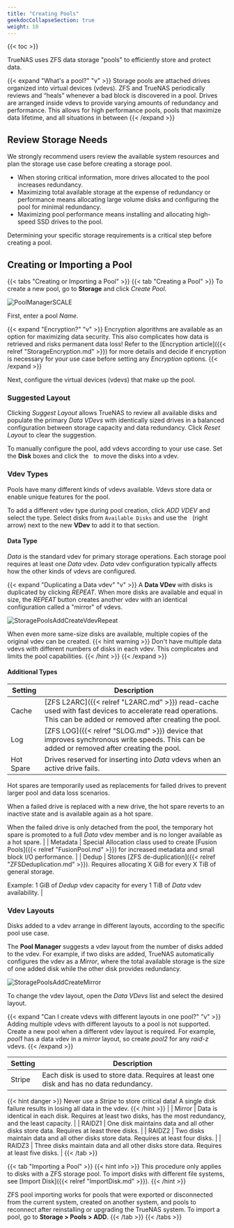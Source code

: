 ```yaml
---
title: "Creating Pools"
geekdocCollapseSection: true
weight: 10
---
```


{{< toc >}}

TrueNAS uses ZFS data storage "pools" to efficiently store and protect data.

{{< expand "What's a pool?" "v" >}}
Storage pools are attached drives organized into virtual devices (vdevs).
ZFS and TrueNAS periodically reviews and “heals” whenever a bad block is discovered in a pool.
Drives are arranged inside vdevs to provide varying amounts of redundancy and performance.
This allows for high performance pools, pools that maximize data lifetime, and all situations in between
{{< /expand >}}

## Review Storage Needs

We strongly recommend users review the available system resources and plan the storage use case before creating a storage pool.
* When storing critical information, more drives allocated to the pool increases redundancy.
* Maximizing total available storage at the expense of redundancy or performance means allocating large volume disks and configuring the pool for minimal redundancy.
* Maximizing pool performance means installing and allocating high-speed SSD drives to the pool.

Determining your specific storage requirements is a critical step before creating a pool.

## Creating or Importing a Pool

{{< tabs "Creating or Importing a Pool" >}}
{{< tab "Creating a Pool" >}}
To create a new pool, go to **Storage** and click *Create Pool*.

![PoolManagerSCALE](/images/SCALE/PoolManagerSCALE.png "TrueNAS SCALE Pool Manager")

First, enter a pool *Name*.

{{< expand "Encryption?" "v" >}}
Encryption algorithms are available as an option for maximizing data security.
This also complicates how data is retrieved and risks permanent data loss!
Refer to the [Encryption article]({{< relref "StorageEncryption.md" >}}) for more details and decide if encryption is necessary for your use case before setting any *Encryption* options.
{{< /expand >}}

Next, configure the virtual devices (vdevs) that make up the pool.

### Suggested Layout

Clicking *Suggest Layout* allows TrueNAS to review all available disks and populate the primary *Data VDevs* with identically sized drives in a balanced configuration between storage capacity and data redundancy.
Click *Reset Layout* to clear the suggestion.

To manually configure the pool, add vdevs according to your use case.
Set the **Disk** boxes and click the <i class="fa fa-arrow-right" aria-hidden="true" title="Right Arrow"></i>&nbsp; to move the disks into a vdev.

### Vdev Types

Pools have many different kinds of vdevs available.
Vdevs store data or enable unique features for the pool.

To add a different vdev type during pool creation, click *ADD VDEV* and select the type.
Select disks from `Available Disks` and use the <i class="fa fa-arrow-right" aria-hidden="true" title="Right Arrow"></i>&nbsp; (right arrow) next to the new **VDev** to add it to that section.

#### Data Type

*Data* is the standard vdev for primary storage operations. Each storage pool requires at least one *Data* vdev.
*Data* vdev configuration typically affects how the other kinds of vdevs are configured.

{{< expand "Duplicating a Data vdev" "v" >}}
A **Data VDev** with disks is duplicated by clicking *REPEAT*.
When more disks are available and equal in size, the *REPEAT* button creates another vdev with an identical configuration called a "mirror" of vdevs.

![StoragePoolsAddCreateVdevRepeat](/images/CORE/12.0/StoragePoolsAddCreateVdevRepeat.png "Duplicating a Data VDev")

When even more same-size disks are available, multiple copies of the original vdev can be created.
{{< hint warning >}}
Don't have multiple data vdevs with different numbers of disks in each vdev.
This complicates and limits the pool capabilities.
{{< /hint >}}
{{< /expand >}}

#### Additional Types

| Setting | Description |
|---------|-------------|
| Cache | [ZFS L2ARC]({{< relref "L2ARC.md" >}}) read-cache used with fast devices to accelerate read operations. This can be added or removed after creating the pool. |
| Log | [ZFS LOG]({{< relref "SLOG.md" >}}) device that improves synchronous write speeds. This can be added or removed after creating the pool. |
| Hot Spare | Drives reserved for inserting into *Data* vdevs when an active drive fails.
Hot spares are temporarily used as replacements for failed drives to prevent larger pool and data loss scenarios.

When a failed drive is replaced with a new drive, the hot spare reverts to an inactive state and is available again as a hot spare.

When the failed drive is only detached from the pool, the temporary hot spare is promoted to a full *Data* vdev member and is no longer available as a hot spare. |
| Metadata | Special Allocation class used to create [Fusion Pools]({{< relref "FusionPool.md" >}}) for increased metadata and small block I/O performance. |
| Dedup | Stores [ZFS de-duplication]({{< relref "ZFSDeduplication.md" >}}).
Requires allocating X GiB for every X TiB of general storage.

Example: 1 GiB of *Dedup* vdev capacity for every 1 TiB of *Data* vdev availability. |

### Vdev Layouts

Disks added to a vdev arrange in different layouts, according to the specific pool use case.

The **Pool Manager** suggests a vdev layout from the number of disks added to the vdev.
For example, if two disks are added, TrueNAS automatically configures the vdev as a *Mirror*, where the total available storage is the size of one added disk while the other disk provides redundancy.

![StoragePoolsAddCreateMirror](/images/CORE/12.0/StoragePoolsAddCreateMirror.png "Mirrored Vdev")

To change the vdev layout, open the *Data VDevs* list and select the desired layout.

{{< expand "Can I create vdevs with different layouts in one pool?" "v" >}}
Adding multiple vdevs with different layouts to a pool is not supported.
Create a new pool when a different vdev layout is required.
For example, *pool1* has a data vdev in a *mirror* layout, so create *pool2* for any *raid-z* vdevs.
{{< /expand >}}

| Setting | Description |
|---------|-------------|
| Stripe | Each disk is used to store data. Requires at least one disk and has no data redundancy.
{{< hint danger >}}
Never use a *Stripe* to store critical data! A single disk failure results in losing all data in the vdev.
{{< /hint >}} |
| Mirror | Data is identical in each disk. Requires at least two disks, has the most redundancy, and the least capacity. |
| RAIDZ1 | One disk maintains data and all other disks store data. Requires at least three disks. |
| RAIDZ2 | Two disks maintain data and all other disks store data. Requires at least four disks. |
| RAIDZ3 | Three disks maintain data and all other disks store data. Requires at least five disks. |
{{< /tab >}}

{{< tab "Importing a Pool" >}}
{{< hint info >}}
This procedure only applies to disks with a ZFS storage pool.
To import disks with different file systems, see [Import Disk]({{< relref "ImportDisk.md" >}}).
{{< /hint >}}

ZFS pool importing works for pools that were exported or disconnected from the current system, created on another system, and pools to reconnect after reinstalling or upgrading the TrueNAS system.
To import a pool, go to **Storage > Pools > ADD**.
{{< /tab >}}
{{< /tabs >}}
